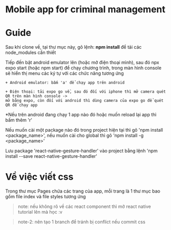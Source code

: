 # Mobile app for criminal management

# Guide

Sau khi clone về, tại thư mục này, gõ lệnh:
**npm install**
để tải các node_modules cần thiết

Tiếp đến bật android emulator lên (hoặc mở điện thoại mình),
sau đó npx expo start (hoặc npm start) để chạy chương trình, trong màn hình console sẽ hiển thị menu các ký tự với các chức năng tương ứng

    + Android emulator: bấm 'a' để chạy app trên android

    + Điện thoại: tải expo go về, sau đó đối với iphone thì mở camera quét QR trên màn hình console ->
    mở bằng expo, còn đối với android thì dùng camera của expo go để quét QR để chạy app

\*Nếu trên android đang chạy 1 app nào đó hoặc muốn reload lại app thì bấm thêm 'r'

Nếu muốn cài một package nào đó trong project hiện tại thì gõ 'npm install <package_name>', nếu muốn cài cho global thì gõ 'npm install -g <package_name>'

Lưu package 'react-native-gesture-handler' vào project bằng lệnh 'npm install --save react-native-gesture-handler'

# Về việc viết css

Trong thư mục Pages chứa các trang của app, mỗi trang là 1 thư mục bao gồm file index và file styles tương ứng

> note: nếu không rõ về các react component thì mở react native tutorial lên mà học :v

> note-2: nên tạo 1 branch để tránh bị conflict nếu commit css
